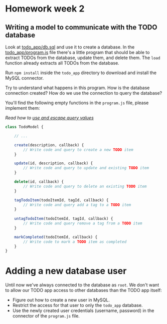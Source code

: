 # Homework week 2

## Writing a model to communicate with the TODO database

Look at [todo_app/db.sql](./todo_app/db.sql) and use it to create a database. In
the [todo_app/program.js](./todo_app/program.js) file there's a little program
that should be able to extract TODOs from the database, update them, and delete
them. The `load` function already extracts all TODOs from the database. 

Run `npm install` inside the `todo_app` directory to download and install the MySQL
connector.

Try to understand what happens in this program. How is the database connection
created? How do we use the connection to query the database?

You'll find the following empty functions in the `program.js` file, please
implement them:

*Read how to [use and escape query values](https://github.com/mysqljs/mysql#escaping-query-values)*

```js
class TodoModel {

    // ...

    create(description, callback) {
        // Write code and query to create a new TODO item
    }

    update(id, description, callback) {
        // Write code and query to update and existing TODO item
    }

    delete(id, callback) {
        // Write code and query to delete an existing TODO item
    }

    tagTodoItem(todoItemId, tagId, callback) {
        // Write code and query add a tag to a TODO item
    }
        
    untagTodoItem(todoItemId, tagId, callback) {
        // Write code and query remove a tag from a TODO item
    }

    markCompleted(todoItemId, callback) {
        // Write code to mark a TODO item as completed
    }
}
```

# Adding a new database user

Until now we've always connected to the database as `root`. We don't want to
allow our TODO app access to other databases than the TODO app itself:

- Figure out how to create a new user in MySQL.
- Restrict the access for that user to only the `todo_app` database.
- Use the newly created user credentials (username, password) in the connector of
  the `program.js` file.